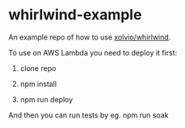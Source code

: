 # whirlwind-example

An example repo of how to use [xolvio/whirlwind](https://github.com/xolvio/whirlwind).

To use on AWS Lambda you need to deploy it first:

1. clone repo

2. npm install

3. npm run deploy

And then you can run tests by eg. npm run soak
